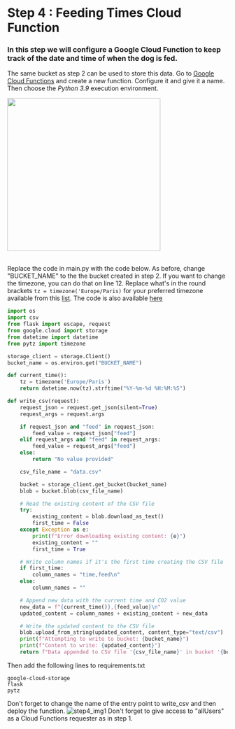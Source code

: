 # Step 4 : Feeding Times Cloud Function

### In this step we will configure a Google Cloud Function to keep track of the date and time of when the dog is fed. 

The same bucket as step 2 can be used to store this data. Go to [Google Cloud Functions](https://console.cloud.google.com/functions) and create a new function. Configure it and give it a name. Then choose the *Python 3.9* execution environment.

<img height=350 src="https://github.com/stefarine/smart_food_dispenser/assets/57952280/e23a0a70-1206-449e-9930-b75863aa637d">
</br></br>

Replace the code in main.py with the code below. As before, change "BUCKET_NAME" to the the bucket created in step 2. If you want to change the timezone, you can do that on line 12. Replace what's in the round brackets `tz = timezone('Europe/Paris)` for your preferred timezone available from this [list](https://gist.github.com/heyalexej/8bf688fd67d7199be4a1682b3eec7568). The code is also available [here](..)

```python
import os
import csv
from flask import escape, request
from google.cloud import storage
from datetime import datetime
from pytz import timezone

storage_client = storage.Client()
bucket_name = os.environ.get("BUCKET_NAME")

def current_time():
    tz = timezone('Europe/Paris')
    return datetime.now(tz).strftime("%Y-%m-%d %H:%M:%S")

def write_csv(request):
    request_json = request.get_json(silent=True)
    request_args = request.args

    if request_json and "feed" in request_json:
        feed_value = request_json["feed"]
    elif request_args and "feed" in request_args:
        feed_value = request_args["feed"]
    else:
        return "No value provided"

    csv_file_name = "data.csv"

    bucket = storage_client.get_bucket(bucket_name)
    blob = bucket.blob(csv_file_name)

    # Read the existing content of the CSV file
    try:
        existing_content = blob.download_as_text()
        first_time = False
    except Exception as e:
        print(f"Error downloading existing content: {e}")
        existing_content = ""
        first_time = True

    # Write column names if it's the first time creating the CSV file
    if first_time:
        column_names = "time,feed\n"
    else:
        column_names = ""

    # Append new data with the current time and CO2 value
    new_data = f"{current_time()},{feed_value}\n"
    updated_content = column_names + existing_content + new_data

    # Write the updated content to the CSV file
    blob.upload_from_string(updated_content, content_type="text/csv")
    print(f"Attempting to write to bucket: {bucket_name}")
    print(f"Content to write: {updated_content}")
    return f"Data appended to CSV file '{csv_file_name}' in bucket '{bucket_name}'."
``` 
Then add the following lines to requirements.txt
```
google-cloud-storage
flask
pytz
```
Don't forget to change the name of the entry point to write_csv and then deploy the function.
![step4_img1](https://github.com/stefarine/smart_food_dispenser/assets/114418718/f2f2726e-618d-4a6d-9dbd-60ec67b1c6b6)
Don't forget to give access to "allUsers" as a Cloud Functions requester as in step 1.</br></br>



